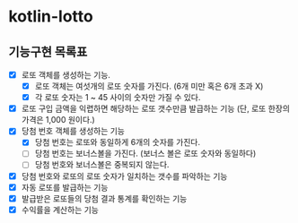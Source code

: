 # kotlin-lotto

## 기능구현 목록표 

- [x] 로또 객체를 생성하는 기능.
  - [x] 로또 객체는 여섯개의 로또 숫자를 가진다. (6개 미만 혹은 6개 초과 X)
  - [x] 각 로또 숫자는 1 ~ 45 사이의 숫자만 가질 수 있다. 
- [x] 로또 구입 금액을 익렵하면 해당하는 로또 갯수만큼 발급하는 기능 (단, 로또 한장의 가격은 1,000 원이다.)
- [x] 당첨 번호 객체를 생성하는 기능
  - [x] 당첨 번호는 로또와 동일하게 6개의 숫자를 가진다.
  - [ ] 당첨 번호는 보너스볼을 가진다. (보너스 볼은 로또 숫자와 동일하다)
  - [ ] 당첨 번호와 보너스볼은 중복되지 않는다.
- [x] 당첨 번호와 로또의 로또 숫자가 일치하는 갯수를 파악하는 기능 
- [x] 자동 로또를 발급하는 기능 
- [x] 발급받은 로또들의 당첨 결과 통계를 확인하는 기능 
- [x] 수익률을 계산하는 기능
